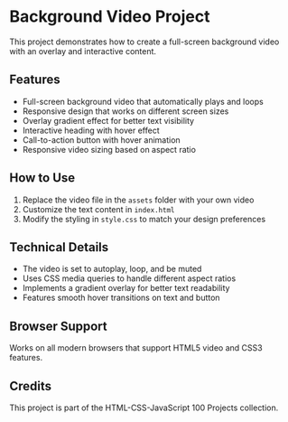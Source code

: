 # Background Video Project

This project demonstrates how to create a full-screen background video with an overlay and interactive content.

## Features

- Full-screen background video that automatically plays and loops
- Responsive design that works on different screen sizes
- Overlay gradient effect for better text visibility
- Interactive heading with hover effect
- Call-to-action button with hover animation
- Responsive video sizing based on aspect ratio

## How to Use

1. Replace the video file in the `assets` folder with your own video
2. Customize the text content in `index.html`
3. Modify the styling in `style.css` to match your design preferences

## Technical Details

- The video is set to autoplay, loop, and be muted
- Uses CSS media queries to handle different aspect ratios
- Implements a gradient overlay for better text readability
- Features smooth hover transitions on text and button

## Browser Support

Works on all modern browsers that support HTML5 video and CSS3 features.

## Credits

This project is part of the HTML-CSS-JavaScript 100 Projects collection. 